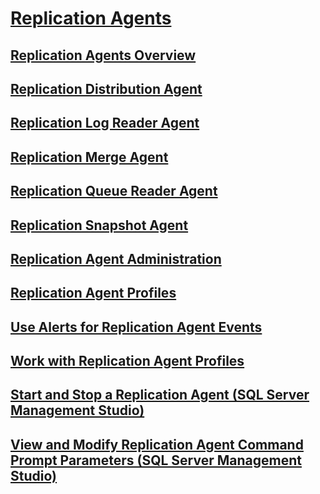 # [Replication Agents](replication-agents.md)
## [Replication Agents Overview](replication-agents-overview.md)
## [Replication Distribution Agent](replication-distribution-agent.md)
## [Replication Log Reader Agent](replication-log-reader-agent.md)
## [Replication Merge Agent](replication-merge-agent.md)
## [Replication Queue Reader Agent](replication-queue-reader-agent.md)
## [Replication Snapshot Agent](replication-snapshot-agent.md)
## [Replication Agent Administration](replication-agent-administration.md)
## [Replication Agent Profiles](replication-agent-profiles.md)
## [Use Alerts for Replication Agent Events](use-alerts-for-replication-agent-events.md)
## [Work with Replication Agent Profiles](work-with-replication-agent-profiles.md)
## [Start and Stop a Replication Agent (SQL Server Management Studio)](start-and-stop-a-replication-agent-sql-server-management-studio.md)
## [View and Modify Replication Agent Command Prompt Parameters (SQL Server Management Studio)](view-and-modify-replication-agent-command-prompt-parameters.md)
